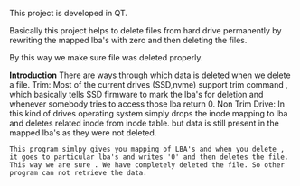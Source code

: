 This project is developed in QT.

Basically this project helps to delete files from hard drive permanently by rewriting the mapped lba's with zero
and then deleting the files.

By this way we make sure file was deleted properly.

<b>Introduction</b>
    There are ways through which data is deleted when we delete a file.
    Trim: Most of the current drives (SSD,nvme) support trim command , which basically tells SSD firmware to mark the lba's for deletion and whenever somebody tries to access those lba return 0. 
    Non Trim Drive: In this kind of drives operating system simply drops the inode mapping to lba and deletes related inode from inode table. but data is still present in the mapped lba's as they were not deleted.
    
    This program simlpy gives you mapping of LBA's and when you delete , it goes to particular lba's and writes '0' and then deletes the file. This way we are sure . We have completely deleted the file. So other program can not retrieve the data.
    
    
